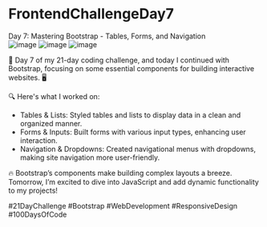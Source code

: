 # FrontendChallengeDay7
Day 7: Mastering Bootstrap - Tables, Forms, and Navigation<br/>
![image](https://github.com/user-attachments/assets/3e7a8a9a-de77-4f13-9dc9-b071103180b6)
![image](https://github.com/user-attachments/assets/1d5f37b4-75dc-4ad3-bdf8-0a234424b240)
![image](https://github.com/user-attachments/assets/84aec9c4-fe58-4fe8-bf5e-bb63033e71e9)


🎯 Day 7 of my 21-day coding challenge, and today I continued with Bootstrap, focusing on some essential components for building interactive websites. 🖥️<br/>

🔍 Here's what I worked on:<br/>

- Tables & Lists: Styled tables and lists to display data in a clean and organized manner.<br/>
- Forms & Inputs: Built forms with various input types, enhancing user interaction.<br/>
- Navigation & Dropdowns: Created navigational menus with dropdowns, making site navigation more user-friendly.<br/>

🔥 Bootstrap’s components make building complex layouts a breeze. Tomorrow, I’m excited to dive into JavaScript and add dynamic functionality to my projects!<br/>

#21DayChallenge #Bootstrap #WebDevelopment #ResponsiveDesign #100DaysOfCode







